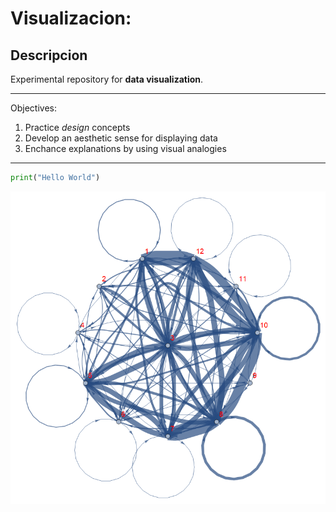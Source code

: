 # Visualizacion:
## Descripcion

Experimental repository for **data visualization**.

---
Objectives:
1. Practice *design* concepts
2. Develop an aesthetic sense for displaying data
3. Enchance explanations by using visual analogies
----

``` python
print("Hello World")
```
![](./media/midigraph.png)

